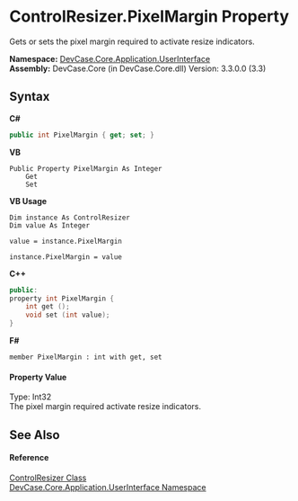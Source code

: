 # ControlResizer.PixelMargin Property 
 

Gets or sets the pixel margin required to activate resize indicators.

**Namespace:**&nbsp;<a href="N_DevCase_Core_Application_UserInterface">DevCase.Core.Application.UserInterface</a><br />**Assembly:**&nbsp;DevCase.Core (in DevCase.Core.dll) Version: 3.3.0.0 (3.3)

## Syntax

**C#**<br />
``` C#
public int PixelMargin { get; set; }
```

**VB**<br />
``` VB
Public Property PixelMargin As Integer
	Get
	Set
```

**VB Usage**<br />
``` VB Usage
Dim instance As ControlResizer
Dim value As Integer

value = instance.PixelMargin

instance.PixelMargin = value
```

**C++**<br />
``` C++
public:
property int PixelMargin {
	int get ();
	void set (int value);
}
```

**F#**<br />
``` F#
member PixelMargin : int with get, set

```


#### Property Value
Type: Int32<br />The pixel margin required activate resize indicators.

## See Also


#### Reference
<a href="T_DevCase_Core_Application_UserInterface_ControlResizer">ControlResizer Class</a><br /><a href="N_DevCase_Core_Application_UserInterface">DevCase.Core.Application.UserInterface Namespace</a><br />